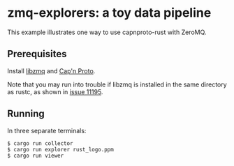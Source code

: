 # zmq-explorers: a toy data pipeline

This example illustrates one way to use capnproto-rust with ZeroMQ.

## Prerequisites

Install [libzmq](http://zeromq.org/area:download) and [Cap'n Proto](https://capnproto.org/install.html).

Note that you may run into trouble if libzmq is installed in the same directory
as rustc, as shown in [issue 11195](https://github.com/mozilla/rust/issues/11195).


## Running

In three separate terminals:

```
$ cargo run collector
$ cargo run explorer rust_logo.ppm
$ cargo run viewer
```
